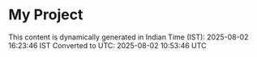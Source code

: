 # My Project

This content is dynamically generated in Indian Time (IST): 2025-08-02 16:23:46 IST
Converted to UTC: 2025-08-02 10:53:46 UTC
